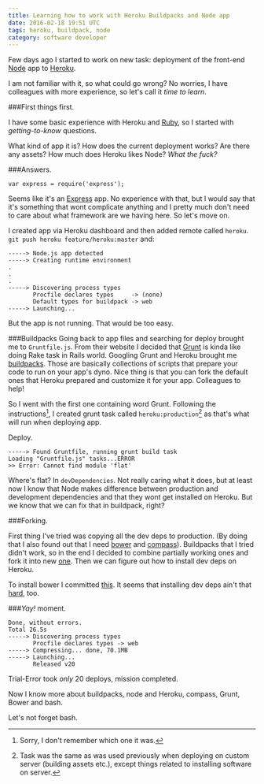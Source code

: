 ```yaml
---
title: Learning how to work with Heroku Buildpacks and Node app
date: 2016-02-18 19:51 UTC
tags: heroku, buildpack, node
category: software developer
---
```


Few days ago I started to work on new task: deployment of the front-end [Node](https://nodejs.org/en/) app to [Heroku](https://heroku.com/).

I am not familiar with it, so what could go wrong? No worries, I have colleagues with more experience, so let's call it *time to learn*.

###First things first. 

I have some basic experience with Heroku and [Ruby](https://www.ruby-lang.org/en/), so I started with *getting-to-know* questions. 

What kind of app it is? How does the current deployment works? Are there any assets? How much does Heroku likes Node? *What the fuck?*

###Answers.

```
var express = require('express');
```
Seems like it's an [Express](http://expressjs.com/) app. No experience with that, but I would say that it's something that wont complicate anything and I pretty much don't need to care about what framework are we having here. So let's move on. 

I created app via Heroku dashboard and then added remote called `heroku`.  `git push heroku feature/heroku:master` and: 

```
-----> Node.js app detected
-----> Creating runtime environment
.
.
.
-----> Discovering process types
       Procfile declares types     -> (none)
       Default types for buildpack -> web
-----> Launching...
``` 

But the app is not running. That would be too easy. 

###Buildpacks
Going back to app files and searching for deploy brought me to `Gruntfile.js`. From their website I decided that [Grunt](http://gruntjs.com/) is kinda like doing Rake task in Rails world.  Googling Grunt and Heroku brought me [buildpacks](https://devcenter.heroku.com/articles/buildpacks).  Those are basically collections of scripts that prepare your code to run on your app's dyno. Nice thing is that you can fork the default ones that Heroku prepared and customize it for your app. Colleagues to help!

So I went with the first one containing word Grunt. Following the instructions[^1], I created grunt task called `heroku:production`[^2] as that's what will run when deploying app. 

Deploy. 

```
-----> Found Gruntfile, running grunt build task
Loading "Gruntfile.js" tasks...ERROR
>> Error: Cannot find module 'flat'
```

Where's flat? In `devDependencies`. Not really caring what it does, but at least now I know that Node makes difference between production and development dependencies and that they wont get installed on Heroku. But we know that we can fix that in buildpack, right? 

###Forking. 

First thing I've tried was copying all the dev deps to production. (By doing that I also found out that I need [bower](http://bower.io/) and [compass](http://compass-style.org/)). Buildpacks that I tried didn't work, so in the end I decided to combine partially working ones and fork it into new [one](https://github.com/6artisans/heroku-buildpack-nodejs-grunt-compass-bower). Then we can figure out how to install dev deps on Heroku. 

To install bower I committed [this](https://github.com/6artisans/heroku-buildpack-nodejs-grunt-compass-bower/commit/ada3b2198e46a6b55e96df82cd68fffe957dcbf8). It seems that installing dev deps ain't that [hard](https://github.com/6artisans/heroku-buildpack-nodejs-grunt-compass-bower/commit/9ea92e7189f1064a579b8cd234c4f0cde8e64655), too. 

###*Yay!* moment.

```
Done, without errors.
Total 26.5s
-----> Discovering process types
       Procfile declares types -> web
-----> Compressing... done, 70.1MB
-----> Launching...
       Released v20
```       

Trial-Error took *only* 20 deploys, mission completed. 

Now I know more about buildpacks, node and Heroku, compass, Grunt, Bower and bash. 

Let's not forget bash.  


[^1]: Sorry, I don't remember which one it was.

[^2]: Task was the same as was used previously when deploying on custom server (building assets etc.), except things related to installing software on server.

